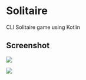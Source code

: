 # Solitaire
CLI Solitaire game using Kotlin

## Screenshot

![](https://i.imgur.com/0ApNcgM.png)

![](https://i.imgur.com/2gQeiUS.png)
